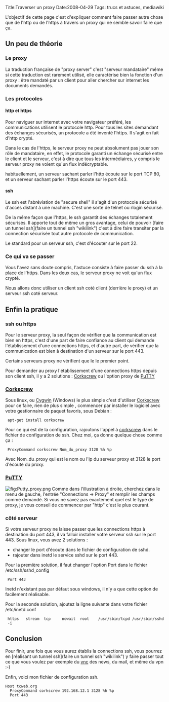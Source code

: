 Title:Traverser un proxy
Date:2008-04-29
Tags: trucs et astuces,  mediawiki

L'objectif de cette page c'est d'expliquer comment faire passer autre
chose que de l'http ou de l'https à travers un proxy qui ne semble
savoir faire que ça.

Un peu de théorie
-----------------

### Le proxy

La traduction française de "proxy server" c'est "serveur mandataire"
même si cette traduction est rarement utilisé, elle caractérise bien la
fonction d'un proxy : être mandaté par un client pour aller chercher sur
internet les documents demandés.

### Les protocoles

#### http et https

Pour naviguer sur internet avec votre navigateur préféré, les
communications utilisent le protocole http. Pour tous les sites
demandant des échanges sécurisés, un protocole a été inventé l'https. Il
s'agit en fait d'http crypté.

Dans le cas de l'https, le serveur proxy ne peut absolument pas jouer
son rôle de mandataire, en effet, le protocole garanti un échange
sécurisé entre le client et le serveur, c'est à dire que tous les
intermédiaires, y compris le serveur proxy ne voient qu'un flux
indécryptable.

habituellement, un serveur sachant parler l'http écoute sur le port TCP
80, et un serveur sachant parler l'https écoute sur le port 443.

#### ssh

Le ssh est l'abréviation de "secure shell" il s'agit d'un protocole
sécurisé d'accès distant à une machine. C'est une sorte de telnet ou
rlogin sécurisé.

De la même façon que l'https, le ssh garantit des échanges totalement
sécurisés. Il apporte tout de même un gros avantage, celui de pouvoir
[faire un tunnel ssh](faire un tunnel ssh "wikilink") c'est à dire faire
transiter par la connection sécurisée tout autre protocole de
communication.

Le standard pour un serveur ssh, c'est d'écouter sur le port 22.

### Ce qui va se passer

Vous l'avez sans doute compris, l'astuce consiste à faire passer du ssh
à la place de l'https. Dans les deux cas, le serveur proxy ne voit qu'un
flux crypté.

Nous allons donc utiliser un client ssh coté client (derrière le proxy)
et un serveur ssh coté serveur.

Enfin la pratique
-----------------

### ssh ou https

Pour le serveur proxy, la seul façon de vérifier que la communication
est bien en https, c'est d'une part de faire confiance au client qui
demande l'établissement d'une connections https, et d'autre part, de
vérifier que la communication est bien à destination d'un serveur sur le
port 443.

Certains serveurs proxy ne vérifient que le le premier point.

Pour demander au proxy l'établissement d'une connections https depuis
son client ssh, il y a 2 solutions : [Corkscrew](corkscrew.hml "wikilink")
ou l'option proxy de [PuTTY](putty.hml "wikilink")

### [Corkscrew](corkscrew.hml "wikilink")

Sous linux, ou [Cygwin](cygwin.hml "wikilink") (Windows) le plus simple
c'est d'utiliser [Corkscrew](corkscrew.hml "wikilink") pour ce faire, rien
de plus simple , commencer par installer le logiciel avec votre
gestionnaire de paquet favoris, sous Debian :

` apt-get install corkscrew`

Pour ce qui est de la configuration, rajoutons l'appel à
[corkscrew](corkscrew "wikilink") dans le fichier de configuration de
ssh. Chez moi, ça donne quelque chose comme ça :

` ProxyCommand corkscrew Nom_du_proxy 3128 %h %p`

Avec Nom\_du\_proxy qui est le nom ou l'ip du serveur proxy et 3128 le
port d'écoute du proxy.

### [PuTTY](putty.hml "wikilink")

![](Putty_proxy.png "fig:Putty_proxy.png") Comme dans l'illustration à
droite, cherchez dans le menu de gauche, l'entrée "Connections -\>
Proxy" et remplir les champs comme demandé. Si vous ne savez pas
exactement quel est le type de proxy, je vous conseil de commencer par
"http" c'est le plus courant.

### côté serveur

Si votre serveur proxy ne laisse passer que les connections https à
destination du port 443, il va falloir installer votre serveur ssh sur
le port 443. Sous linux, vous avez 2 solutions :

-   changer le port d'écoute dans le fichier de configuration de sshd.
-   rajouter dans inetd le service sshd sur le port 443.

Pour la première solution, il faut changer l'option Port dans le fichier
/etc/ssh/sshd\_config

` Port 443`

Inetd n'existant pas par défaut sous windows, il n'y a que cette option
de facilement réalisable.

Pour la seconde solution, ajoutez la ligne suivante dans votre fichier
/etc/inetd.conf

` https   stream  tcp     nowait  root    /usr/sbin/tcpd /usr/sbin/sshd -i`

Conclusion
----------

Pour finir, une fois que vous aurez établis la connections ssh, vous
pourrez en [réalisant un tunnel ssh](faire un tunnel ssh "wikilink") y
faire passer tout ce que vous voulez par exemple du
[vnc](vnc "wikilink") des news, du mail, et même du vpn :-)

Enfin, voici mon fichier de configuration ssh.

    Host tcweb.org
      ProxyCommand corkscrew 192.168.12.1 3128 %h %p
      Port 443
